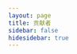 ```yaml
---
layout: page
title: 贡献者
sidebar: false
hidesidebar: true
---
```


<!-- markdownlint-disable MD033 MD041 -->
<script setup>
import {
  VPTeamPage,
  VPTeamPageTitle,
  VPTeamMembers
} from 'vitepress/theme'
// 定义成员信息
const members = [
  {
    avatar: "/head/Young-Lord.jpg",
    name: "Young Lord",
    title: "开发者",
    desc: "THE END IS NEVER THE END",
    links: [
      { icon: 'github', link: "https://github.com/Young-Lord" }
    ]
  },
  {
    avatar: "/head/Ljzd-PRO.jpg",
    name: "Ljzd PRO",
    title: "开发者",
    desc: "暂无个人简介",
    links: [
      { icon: 'github', link: "https://github.com/Ljzd-PRO" }
    ]
  },
  {
    avatar: "/head/shenjackyuanjie.jpg",
    name: "Shen Jack",
    title: "开发者",
    desc: "happy lazy | HWS with me",
    links: [
      { icon: 'github', link: "https://github.com/shenjackyuanjie" }
    ]
  },
  {
    avatar: "/head/leng-yue.jpg",
    name: "Leng Yue",
    title: "开发者",
    desc: "Push the boundary of artificial general intelligence.",
    links: [
      { icon: 'github', link: "https://github.com/leng-yue" }
    ]
  },
  {
    avatar: "/head/fumiama.jpg",
    name: "Fumiama",
    title: "开发者",
    desc: "千载何方归梦，棹舟星河波开。",
    links: [
      { icon: 'github', link: "https://github.com/fumiama" }
    ]
  },
  {
    avatar: "/head/alphagocc.jpg",
    name: "Alpha Gocc",
    title: "开发者",
    desc: "Alphagocc",
    links: [
      { icon: 'github', link: "https://github.com/alphagocc" }
    ]
  },
  {
    avatar: "/head/Mythologyli.jpg",
    name: "Mythology Li",
    title: "开发者",
    desc: "Embedded Systems, Robotics, Graphing Calculators and Minecraft!",
    links: [
      { icon: 'github', link: "https://github.com/Mythologyli" }
    ]
  },
  {
    avatar: "/head/yllhwa.jpg",
    name: "Yllhwa",
    title: "开发者",
    desc: "暂无个人简介",
    links: [
      { icon: 'github', link: "https://github.com/yllhwa" }
    ]
  },
  {
    avatar: "/head/siten.jpg",
    name: "Siten",
    title: "开发者",
    desc: "暂无个人简介",
    links: [
      { icon: 'github', link: "https://github.com/siten" }
    ]
  }
]


const contributors = [
  {
    avatar: "https://ooo.0x0.ooo/2024/10/07/O4wGIc.jpg",
    name: "Raincarnator",
    title: "贡献者",
    desc: '提交了 <a href="https://github.com/QQBackup/QQDecrypt/pull/1#issue-2568844396" target="_blank">PR #1</a>: docs: add more information',
    links: [
      { icon: 'github', link: "https://github.com/Raincarnator" }
    ]
  },

  {
    avatar: "https://ooo.0x0.ooo/2024/11/16/OHL7jx.png",
    name: "Wenz-jam",
    title: "贡献者",
    desc: '提交了 <a href="https://github.com/QQBackup/qq-win-db-key/pull/46" target="_blank">PR #46</a>:添加一种linux下获取密钥的方式',
    links: [
      { icon: 'github', link: "https://github.com/Wenz-jam" }
    ]
  },

  {
    avatar: "https://ooo.0x0.ooo/2025/01/04/OEHG9B.jpg",
    name: "Dao1023",
    title: "贡献者",
    desc: '<a href="https://github.com/QQBackup/qq-win-db-key/issues/50" target="_blank">issues #50</a>:补充NTQQ(Windows)教程',
    links: [
      { icon: 'github', link: "https://github.com/Dao1023" }
    ]
  },  

  {
    avatar: "/head/Disa.png",
    name: "Disa Tale",
    title: "贡献者",
    desc: '帮助修正 pcqq_rekey_to_none.cpp 中代码错误，并提供编译版本',
    links: [
      { icon: 'github', link: "https://github.com/DisaWdcba" }
    ]
  },  

  {
    avatar: "https://ooo.0x0.ooo/2025/08/02/Of5O7S.png",
    name: "miniyu157",
    title: "贡献者",
    desc: '<a href="https://github.com/QQBackup/QQDecrypt/issues/3" target="_blank">issues #3</a>:投稿社区项目<a href="https://github.com/miniyu157/QQRootFastDecrypt" target="_blank">QQRootFastDecrypt</a>',
    links: [
      { icon: 'github', link: "https://github.com/miniyu157" }
    ]
  },  

  {
    avatar: "https://ooo.0x0.ooo/2025/08/02/Of5aLN.png",
    name: "C6H5FJokey",
    title: "贡献者",
    desc: '<a href="https://github.com/QQBackup/QQDecrypt/issues/4" target="_blank">issues #4</a>:帮助指出文档错误',
    links: [
      { icon: 'github', link: "https://github.com/C6H5FJokey" }
    ]
  },  

  {
    avatar: "https://ooo.0x0.ooo/2025/08/10/OfJZE1.png",
    name: "star-picker",
    title: "贡献者",
    desc: '<a href="https://github.com/QQBackup/QQDecrypt/issues/5" target="_blank">issues #5</a>:投稿社区项目<a href="https://github.com/star-picker/QQNT-Database-Export-Tool" target="_blank">QQNT-Database-Export-Tool</a>',
    links: [
      { icon: 'github', link: "https://github.com/star-picker" }
    ]
  },  

  {
    avatar: "https://ooo.0x0.ooo/2025/08/11/OfPP4p.png",
    name: "r4inb00w",
    title: "贡献者",
    desc: '为 NTQQ (Windows) 解密方法提供了参考',
    links: [
      { icon: 'github', link: "https://github.com/r4inb00w" }
    ]
  },  

]
</script>

<VPTeamPage>

  <VPTeamPageTitle>
    <template #title>
      仓库成员
    </template>
    <template #lead>
      若需要修改/增删信息可在仓库发起 PR 或issues
    </template>
  </VPTeamPageTitle>

  <VPTeamMembers :members="members" />

  <VPTeamPageTitle>
    <template #title>
       仓库贡献者
    </template>
    <template #lead>
      这些成员为项目做出了贡献
    </template>
  </VPTeamPageTitle>

  <VPTeamMembers :members="contributors" />
</VPTeamPage>